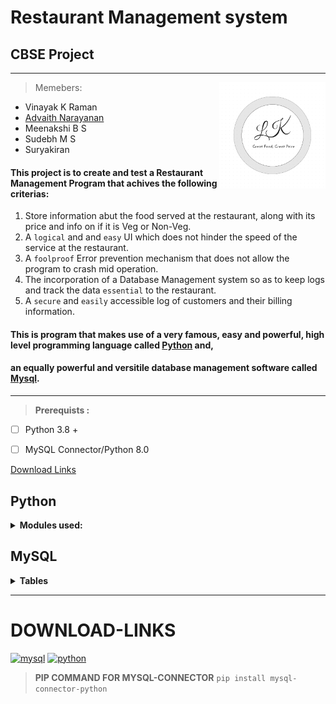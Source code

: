 # **Restaurant Management system**
## CBSE Project
---
<img align="right" width="170" height="170" src="https://raw.githubusercontent.com/Glitchyi/CBSE-Project/main/Logo.png?token=ANJXMX4Q4442ZACYAUZASC3AAURQI"> 

> Memebers:  
 -  Vinayak K Raman  
 -  [Advaith Narayanan](https://twitter.com/advaithnarayan) 
 -  Meenakshi B S 
 -  Sudebh M S
 -  Suryakiran
#### This project is to create and test a Restaurant Management Program that achives the following criterias:
 1. Store information abut the food served at the restaurant, along with its price and info on if it is Veg or Non-Veg.
 2. A `logical` and and `easy` UI which does not hinder the speed of the service at the restaurant.
 3. A `foolproof` Error prevention mechanism that does not allow the program to crash mid operation.
 4. The incorporation of a Database Management system so as to keep logs and track the data `essential` to the restaurant.
 5. A `secure` and `easily` accessible log of customers and their billing information. 
 
#### This is program that makes use of a very famous, easy and powerful, high level programming language called [**Python**](https://en.wikipedia.org/wiki/Python_(programming_language)) and,
#### an equally powerful and versitile database management software called [**Mysql**](https://en.wikipedia.org/wiki/MySQL).  
---
> **Prerequists :**
 - [ ] Python 3.8 +
 - [ ] MySQL Connector/Python 8.0
 
 
 [Download Links](#DOWNLOAD-LINKS)
 

## Python

<details><summary><b>Modules used:</summary></b> 

##### No Custom modules are used
 - mysql.connector
 - csv
 - random
 - smtplib
 - ssl
 - od
 - time
</details>

## MySQL 

<details><summary><b>Tables</summary></b>  

| Field | Type | Null | Key | Default | Extra |
|----------|-------------|------|-----|---------|-------|
| fno | int(3)      | NO   | PRIMARY KEY | NULL    |       |
| fname | varchar(50) | YES  |     | NULL    |       |
| type | varchar(20) | YES  |     | NULL    |       |
| price  | int(5)      | YES  |     | NULL    |       |

 </details>


---

# **DOWNLOAD-LINKS**

[![mysql](https://i.ibb.co/MCjFnY3/Mysql.png)](https://drive.google.com/file/d/1atgvrxOllQFe0fN6j3T2MJfnDmEaCNlH/view?usp=sharing)
[![python](https://i.ibb.co/0XCPPcF/Python.png)](https://www.python.org/)

>**PIP COMMAND FOR MYSQL-CONNECTOR** 
`pip install mysql-connector-python` 

